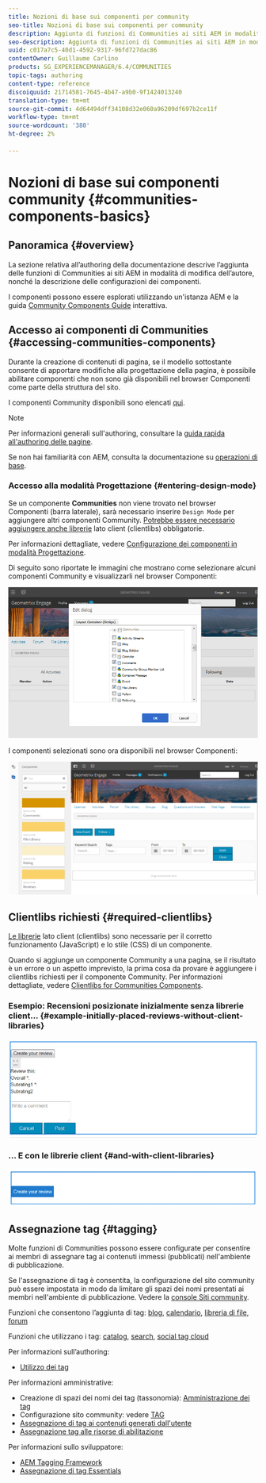 ```yaml
---
title: Nozioni di base sui componenti per community
seo-title: Nozioni di base sui componenti per community
description: Aggiunta di funzioni di Communities ai siti AEM in modalità di modifica e configurazione dei componenti
seo-description: Aggiunta di funzioni di Communities ai siti AEM in modalità di modifica e configurazione dei componenti
uuid: c017a7c5-40d1-4592-9317-96fd727dac86
contentOwner: Guillaume Carlino
products: SG_EXPERIENCEMANAGER/6.4/COMMUNITIES
topic-tags: authoring
content-type: reference
discoiquuid: 21714581-7645-4b47-a9b0-9f1424013240
translation-type: tm+mt
source-git-commit: 4d64494dff34108d32e060a96209df697b2ce11f
workflow-type: tm+mt
source-wordcount: '380'
ht-degree: 2%

---
```



# Nozioni di base sui componenti community {#communities-components-basics}

## Panoramica {#overview}

La sezione relativa all’authoring della documentazione descrive l’aggiunta delle funzioni di Communities ai siti AEM in modalità di modifica dell’autore, nonché la descrizione delle configurazioni dei componenti.

I componenti possono essere esplorati utilizzando un&#39;istanza AEM e la guida [Community Components Guide](components-guide.md) interattiva.

## Accesso ai componenti di Communities {#accessing-communities-components}

Durante la creazione di contenuti di pagina, se il modello sottostante consente di apportare modifiche alla progettazione della pagina, è possibile abilitare componenti che non sono già disponibili nel browser Componenti come parte della struttura del sito.

I componenti Community disponibili sono elencati [qui](author-communities.md#available-communities-components).

>[!NOTE]
>
>Per informazioni generali sull&#39;authoring, consultare la [guida rapida all&#39;authoring delle pagine](../../help/sites-authoring/qg-page-authoring.md).
>
>Se non hai familiarità con AEM, consulta la documentazione su [operazioni di base](../../help/sites-authoring/basic-handling.md).

### Accesso alla modalità Progettazione {#entering-design-mode}

Se un componente **Communities** non viene trovato nel browser Componenti (barra laterale), sarà necessario inserire `Design Mode` per aggiungere altri componenti Community. [Potrebbe essere necessario aggiungere anche librerie](#required-clientlibs)  lato client (clientlibs) obbligatorie.

Per informazioni dettagliate, vedere [Configurazione dei componenti in modalità Progettazione](../../help/sites-authoring/default-components-designmode.md).

Di seguito sono riportate le immagini che mostrano come selezionare alcuni componenti Community e visualizzarli nel browser Componenti:

![chlimage_1-424](assets/chlimage_1-424.png)

I componenti selezionati sono ora disponibili nel browser Componenti:

![chlimage_1-425](assets/chlimage_1-425.png)

## Clientlibs richiesti {#required-clientlibs}

[Le librerie](../../help/sites-developing/clientlibs.md)  lato client (clientlibs) sono necessarie per il corretto funzionamento (JavaScript) e lo stile (CSS) di un componente.

Quando si aggiunge un componente Community a una pagina, se il risultato è un errore o un aspetto imprevisto, la prima cosa da provare è aggiungere i clientlibs richiesti per il componente Community. Per informazioni dettagliate, vedere [Clientlibs for Communities Components](clientlibs.md).

### Esempio: Recensioni posizionate inizialmente senza librerie client... {#example-initially-placed-reviews-without-client-libraries}

![chlimage_1-426](assets/chlimage_1-426.png)

### ... E con le librerie client {#and-with-client-libraries}

![chlimage_1-427](assets/chlimage_1-427.png)

## Assegnazione tag {#tagging}

Molte funzioni di Communities possono essere configurate per consentire ai membri di assegnare tag ai contenuti immessi (pubblicati) nell&#39;ambiente di pubblicazione.

Se l&#39;assegnazione di tag è consentita, la configurazione del sito community può essere impostata in modo da limitare gli spazi dei nomi presentati ai membri nell&#39;ambiente di pubblicazione. Vedere la [console Siti community](sites-console.md#tagging).

Funzioni che consentono l’aggiunta di tag: [blog](blog-feature.md), [calendario](calendar.md), [libreria di file](file-library.md), [forum](forum.md)

Funzioni che utilizzano i tag: [catalog](catalog.md), [search](search.md), [social tag cloud](tagcloud.md)

Per informazioni sull’authoring:

* [Utilizzo dei tag](../../help/sites-authoring/tags.md)

Per informazioni amministrative:

* Creazione di spazi dei nomi dei tag (tassonomia): [Amministrazione dei tag](../../help/sites-administering/tags.md)
* Configurazione sito community: vedere [TAG](sites-console.md#tagging)
* [Assegnazione di tag ai contenuti generati dall&#39;utente](../../help/sites-authoring/tags.md)
* [Assegnazione tag alle risorse di abilitazione](tag-resources.md)

Per informazioni sullo sviluppatore:

* [AEM Tagging Framework](../../help/sites-developing/framework.md)
* [Assegnazione di tag Essentials](tag.md)


